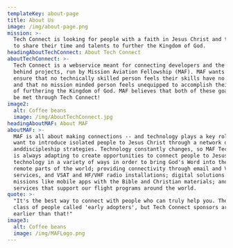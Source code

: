 ```yaml
---
templateKey: about-page
title: About Us
image: /img/about-page.png
mission: >-
  Tech Connect is looking for people with a faith in Jesus Christ and the desire
  to share their time and talents to further the Kingdom of God.
headingAboutTechConnect: About Tech Connect
aboutTechConnect: >-
  Tech Connect is a webservice meant for connecting developers and the minds
  behind projects, run by Mission Aviation Fellowship (MAF). MAF wants to
  ensure that no technically skilled person feels their skills have no impact
  and that no mission minded person feels unequipped to accomplish their goals
  of furthering the Kingdom of God. MAF believes that both of these goals can
  be met through Tech Connect!
image2:
  alt: Coffee beans
  image: /img/AboutTechConnect.jpg
headingAboutMAF: About MAF
aboutMAF: >-
  MAF is all about making connections -- and technology plays a key roles. We 
  want to introduce isolated people to Jesus Christ through a network of technology 
  anddiscipleship strategies. Technology constantly changes, so MAF Tech Resources
  is always adapting to create opportunities to connect people to Jesus. We use
  technology in a variety of ways in order to bring God's Word into the most
  remote parts of the world; providing connectivity through email and VPN
  services, and VSAT and HF/VHF radio installations; digital solutions for
  missions like mobile apps with the Bible and Christian materials; and business
  services that support our flight programs around the world.
quote: >-
  "It's the best way to connect with people who can truly help you. There's a
  class of people called 'early adopters', but Tech Connect sponsors are so much
  earlier than that!"
image3:
  alt: Coffee beans
  image: /img/MAFLogo.png
---
```


